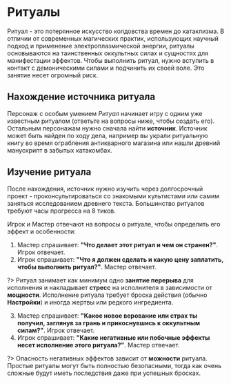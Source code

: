 # Ритуалы

Ритуал - это потерянное искусство колдовства времен до катаклизма. В отличии от современных магических практик, использующих научный подход и применение электроплазмической энергии, ритуалы основываются на таинственных оккультных силах и сущностях для манифестации эффектов. Чтобы выполнить ритуал, нужно вступить в контакт с демоническими силами и подчинить их своей воле. Это занятие несет огромный риск.

## Нахождение источника ритуала

Персонаж с особым умением _Ритуал_ начинает игру с одним уже известным ритуалом (ответьте на вопросы ниже, чтобы создать его). Остальным персонажам нужно сначала найти **источник**. Источник может быть найден по ходу дела, например вы украли ритуальную книгу во время ограбления антикварного магазина или нашли древний манускрипт в забытых катакомбах.

## Изучение ритуала

После нахождения, источник нужно изучить через долгосрочный проект - проконсультироваться со знакомыми культистами или самим заняться исследованием древнего текста. Большинство ритуалов требуют часы прогресса на 8 тиков.

Игрок и Мастер отвечают на вопросы о ритуале, чтобы определить его эффект и особенности:

1. Мастер спрашивает: **"Что делает этот ритуал и чем он странен?"**. Игрок отвечает.
2. Игрок спрашивает: **"Что я должен сделать и какую цену заплатить, чтобы выполнить ритуал?"**. Мастер отвечает.

?> Ритуал занимает как минимум одно **занятие перерыва** для исполнения и накладывает **стресс** на исполнителя в зависимости от **мощности**. Исполнение ритуала требует броска действия (обычно **Настройки**) и иногда жертвы или редкого ингредиента.

3. Мастер спрашивает: **"Какое новое верование или страх ты получил, заглянув за грань и прикоснувшись к оккультным силам?"**. Игрок отвечает.
4. Игрок спрашивает: **"Какие негативные или побочные эффекты несет исполнение этого ритуала?"**. Мастер отвечает.

?> Опасность негативных эффектов зависит от **можности** ритуала. Простые ритуалы могут быть полностью безопасными, тогда как очень сложные будут иметь последствия даже при успешных бросках.
